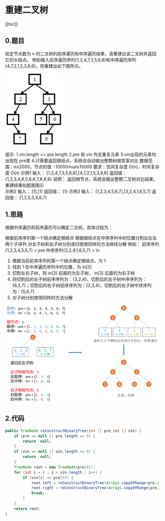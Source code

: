# 重建二叉树
[[toc]]
## 0.题目
给定节点数为 n 的二叉树的前序遍历和中序遍历结果，请重建出该二叉树并返回它的头结点。
例如输入前序遍历序列{1,2,4,7,3,5,6,8}和中序遍历序列{4,7,2,1,5,3,8,6}，则重建出如下图所示。

![](../img/2022-03-23-10-06-21.png)

提示:
1.vin.length == pre.length
2.pre 和 vin 均无重复元素
3.vin出现的元素均出现在 pre里
4.只需要返回根结点，系统会自动输出整颗树做答案对比
数据范围：n≤2000，节点的值 −10000≤val≤10000
要求：空间复杂度 O(n)，时间复杂度 O(n)
示例1
输入：
[1,2,4,7,3,5,6,8],[4,7,2,1,5,3,8,6]
返回值：
{1,2,3,4,#,5,6,#,7,#,#,8}
说明：
返回根节点，系统会输出整颗二叉树对比结果，重建结果如题面图示    
示例2
输入：
[1],[1]
返回值：
{1}
示例3
输入：
[1,2,3,4,5,6,7],[3,2,4,1,6,5,7]
返回值：
{1,2,5,3,4,6,7}

## 1.思路

根据中序遍历和前序遍历可以确定二叉树，具体过程为：

根据前序序列第一个结点确定根结点
根据根结点在中序序列中的位置分割出左右两个子序列
对左子树和右子树分别递归使用同样的方法继续分解
例如：
前序序列{1,2,3,4,5,6,7} = pre
中序序列{3,2,4,1,6,5,7} = in

1. 根据当前前序序列的第一个结点确定根结点，为 1
2. 找到 1 在中序遍历序列中的位置，为 in[3]
3. 切割左右子树，则 in[3] 前面的为左子树， in[3] 后面的为右子树
4. 则切割后的左子树前序序列为：{3,2,4}，切割后的左子树中序序列为：{6,5,7}；切割后的右子树前序序列为：{2,3,4}，切割后的右子树中序序列为：{5,6,7}
5. 对子树分别使用同样的方法分解

![](../img/2022-03-23-10-01-24.png)

## 2.代码
```java
public TreeNode reConstructBinaryTree(int [] pre,int [] vin) {
    if (pre == null || pre.length == 0) {
        return  null;
    }
    if (vin == null || vin.length == 0) {
        return  null;
    }
    TreeNode root = new TreeNode(pre[0]);
    for (int i = 0 ; i < vin.length ; i++) {
        if (vin[i] == pre[0]) {
            root.left = reConstructBinaryTree(Arrays.copyOfRange(pre,1,i + 1),Arrays.copyOfRange(vin,0,i));
            root.right = reConstructBinaryTree(Arrays.copyOfRange(pre,i + 1,pre.length),Arrays.copyOfRange(vin,i + 1,vin.length));
            break;
        }
    }
    return root;
}
```
